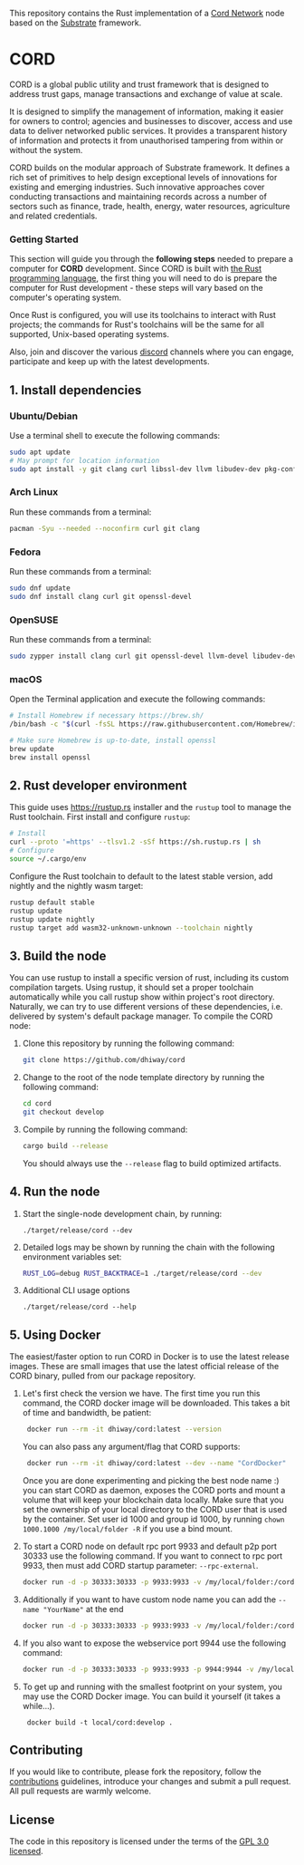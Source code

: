 This repository contains the Rust implementation of a [Cord Network][cord-homepage] node based on the [Substrate][substrate-homepage] framework.

# CORD

CORD is a global public utility and trust framework that is designed to address trust gaps, manage transactions and exchange of value at scale.

It is designed to simplify the management of information, making it easier for owners to control; agencies and businesses to discover, access and use data to deliver networked public services. It provides a transparent history of information and protects it from unauthorised tampering from within or without the system.

CORD builds on the modular approach of Substrate framework. It defines a rich set of primitives to help design exceptional levels of innovations for existing and emerging industries. Such innovative approaches cover conducting transactions and maintaining records across a number of sectors such as finance, trade, health, energy, water resources, agriculture and related credentials.

### Getting Started

This section will guide you through the **following steps** needed to prepare a computer for **CORD** development. Since CORD is built with [the Rust programming language](https://www.rust-lang.org/), the first thing you will need to do is prepare the computer for Rust development - these steps will vary based on the computer's operating system.

Once Rust is configured, you will use its toolchains to interact with Rust projects; the commands for Rust's toolchains will be the same for all supported, Unix-based operating systems.

Also, join and discover the various [discord] channels where you can engage, participate and keep up with the latest developments.

## 1. Install dependencies

### Ubuntu/Debian

Use a terminal shell to execute the following commands:

```bash
sudo apt update
# May prompt for location information
sudo apt install -y git clang curl libssl-dev llvm libudev-dev pkg-config
```

### Arch Linux

Run these commands from a terminal:

```bash
pacman -Syu --needed --noconfirm curl git clang
```

### Fedora

Run these commands from a terminal:

```bash
sudo dnf update
sudo dnf install clang curl git openssl-devel
```

### OpenSUSE

Run these commands from a terminal:

```bash
sudo zypper install clang curl git openssl-devel llvm-devel libudev-devel
```

### macOS

Open the Terminal application and execute the following commands:

```bash
# Install Homebrew if necessary https://brew.sh/
/bin/bash -c "$(curl -fsSL https://raw.githubusercontent.com/Homebrew/install/master/install.sh)"

# Make sure Homebrew is up-to-date, install openssl
brew update
brew install openssl
```

## 2. Rust developer environment

This guide uses <https://rustup.rs> installer and the `rustup` tool to manage the Rust toolchain.
First install and configure `rustup`:

```bash
# Install
curl --proto '=https' --tlsv1.2 -sSf https://sh.rustup.rs | sh
# Configure
source ~/.cargo/env
```

Configure the Rust toolchain to default to the latest stable version, add nightly and the nightly wasm target:

```bash
rustup default stable
rustup update
rustup update nightly
rustup target add wasm32-unknown-unknown --toolchain nightly
```

## 3. Build the node

You can use rustup to install a specific version of rust, including its custom compilation targets. Using rustup, it should set a proper toolchain automatically while you call rustup show within project's root directory. Naturally, we can try to use different versions of these dependencies, i.e. delivered by system's default package manager. To compile the CORD node:

1. Clone this repository by running the following command:

   ```bash
   git clone https://github.com/dhiway/cord
   ```

1. Change to the root of the node template directory by running the following command:

   ```bash
   cd cord
   git checkout develop
   ```

1. Compile by running the following command:

   ```bash
   cargo build --release
   ```

   You should always use the `--release` flag to build optimized artifacts.

## 4. Run the node

1. Start the single-node development chain, by running:

   ```
   ./target/release/cord --dev
   ```

1. Detailed logs may be shown by running the chain with the following environment variables set:

   ```bash
   RUST_LOG=debug RUST_BACKTRACE=1 ./target/release/cord --dev
   ```

1. Additional CLI usage options

   ```
   ./target/release/cord --help
   ```

## 5. Using Docker

The easiest/faster option to run CORD in Docker is to use the latest release images. These are small images that use the latest official release of the CORD binary, pulled from our package repository.

1. Let's first check the version we have. The first time you run this command, the CORD docker image will be downloaded. This takes a bit of time and bandwidth, be patient:

   ```bash
    docker run --rm -it dhiway/cord:latest --version
   ```

   You can also pass any argument/flag that CORD supports:

   ```bash
    docker run --rm -it dhiway/cord:latest --dev --name "CordDocker"
   ```

   Once you are done experimenting and picking the best node name :) you can start CORD as daemon, exposes the CORD ports and mount a volume that will keep your blockchain data locally. Make sure that you set the ownership of your local directory to the CORD user that is used by the container. Set user id 1000 and group id 1000, by running `chown 1000.1000 /my/local/folder -R` if you use a bind mount.

1. To start a CORD node on default rpc port 9933 and default p2p port 30333 use the following command. If you want to connect to rpc port 9933, then must add CORD startup parameter: `--rpc-external`.

   ```bash
   docker run -d -p 30333:30333 -p 9933:9933 -v /my/local/folder:/cord dhiway/cord:latest --dev --rpc-external --rpc-cors all
   ```

1. Additionally if you want to have custom node name you can add the `--name "YourName"` at the end

   ```bash
   docker run -d -p 30333:30333 -p 9933:9933 -v /my/local/folder:/cord dhiway/cord:latest --dev --rpc-external --rpc-cors all --name "CordDocker"
   ```

1. If you also want to expose the webservice port 9944 use the following command:

   ```bash
   docker run -d -p 30333:30333 -p 9933:9933 -p 9944:9944 -v /my/local/folder:/cord dhiway/cord:latest --dev --ws-external --rpc-external --rpc-cors all --name "CordDocker"
   ```

1. To get up and running with the smallest footprint on your system, you may use the CORD Docker image.
   You can build it yourself (it takes a while...).

   ```
    docker build -t local/cord:develop .
   ```

## Contributing

If you would like to contribute, please fork the repository, follow the [contributions] guidelines, introduce your changes and submit a pull request. All pull requests are warmly welcome.

## License

The code in this repository is licensed under the terms of the [GPL 3.0 licensed](LICENSE-GPL3).

[cord-homepage]: https://cord.network
[substrate-homepage]: https://substrate.io
[contributions]: ./CONTRIBUTING.md
[discord]: https://discord.gg/bcwZFznb7Z
